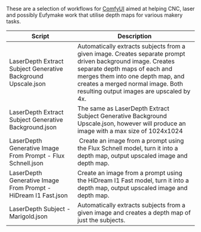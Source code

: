 These are a selection of workflows for [ComfyUI](https://github.com/comfyanonymous/ComfyUI) aimed at helping CNC, laser and possibly Eufymake work that utilise depth maps for various makery tasks.

| Script      | Description |
| ----------- | ----------- |
| LaserDepth Extract Subject Generative Background Upscale.json | Automatically extracts subjects from a given image. Creates separate prompt driven background image. Creates separate depth maps of each and merges them into one depth map, and creates a merged normal image. Both resulting output images are upscaled by 4x. |
| LaserDepth Extract Subject Generative Background.json | The same as LaserDepth Extract Subject Generative Background Upscale.json, however will produce an image with a max size of 1024x1024 |
| LaserDepth Generative Image From Prompt - Flux Schnell.json | Create an image from a prompt using the Flux Schnell model, turn it into a depth map, output upscaled image and depth map. |
| LaserDepth Generative Image From Prompt - HiDream I1 Fast.json | Create an image from a prompt using the HiDream I1 Fast model, turn it into a depth map, output upscaled image and depth map. |
| LaserDepth Subject - Marigold.json | Automatically extracts subjects from a given image and creates a depth map of just the subjects. |
